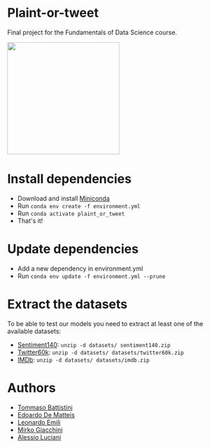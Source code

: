 # Plaint-or-tweet
Final project for the Fundamentals of Data Science course.

<img src="logo.png" width="256px">

# Install dependencies
- Download and install [Miniconda](https://repo.anaconda.com/miniconda/Miniconda3-latest-Linux-x86_64.sh)
- Run ```conda env create -f environment.yml```
- Run ```conda activate plaint_or_tweet```
- That's it!

# Update dependencies
- Add a new dependency in environment.yml
- Run ```conda env update -f environment.yml --prune```

# Extract the datasets
To be able to test our models you need to extract at least one of the available datasets:
- [Sentiment140](https://www.kaggle.com/kazanova/sentiment140): ```unzip -d datasets/ sentiment140.zip```
- [Twitter60k](https://github.com/Sanjay-Suthraye/twitter_sentiment_analysis): ```unzip -d datasets/ datasets/twitter60k.zip```
- [IMDb](https://www.imdb.com/interfaces/): ```unzip -d datasets/ datasets/imdb.zip```

# Authors
- [Tommaso Battistini](https://github.com/Frisayl)
- [Edoardo De Matteis](https://github.com/edodema)
- [Leonardo Emili](https://github.com/LeonardoEmili)
- [Mirko Giacchini](https://github.com/Mirko222)
- [Alessio Luciani](https://github.com/AlessioLuciani)
